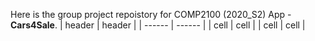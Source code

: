 Here is the group project repoistory for COMP2100 (2020_S2) App - **Cars4Sale**.
| header | header |
| ------ | ------ |
| cell | cell |
| cell | cell | 
